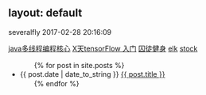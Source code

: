 layout: default
---------------

severalfly 2017-02-28 20:16:09

[java多线程编程核心](JavaThreadCore)
[X天tensorFlow 入门](tensorflow/tfIndex)
[囚徒健身](./other/qtjs/qtjsindex.md)
[elk](elk/elkindex.md)
[stock](stock/stockIndex.md)

<ul>
　　{% for post in site.posts %}
　　　　<li>{{ post.date | date_to_string }} <a href="{{ site.baseurl }}{{ post.url }}">{{ post.title }}</a></li>
　　{% endfor %}
</ul>
